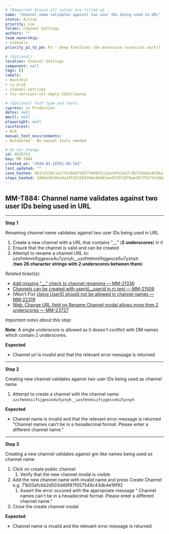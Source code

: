 ```yaml
---
# (Required) Ensure all values are filled up
name: "Channel name validates against two user IDs being used in URL"
status: Active
priority: Low
folder: Channel Settings
authors: ""
team_ownership: 
- Channels
priority_p1_to_p4: P3 - Deep Functions (Do extensive scenarios work?)

# (Optional)
location: Channel Settings
component: null
tags: []
labels: 
- Hackfest
- cy-prod
- channel-settings
- fix-versions-not-empty-2022cleanup

# (Optional) Test type and tools
cypress: in Production
detox: null
mmctl: null
playwright: null
rainforest: 
- N/A
manual_test_environments: 
- Automated - No manual tests needed

# Do not change
id: 4035753
key: MM-T884
created_on: "2020-01-18T01:00:16Z"
last_updated: ""
case_hashed: 4b1fe53dc3a277ec66875857548925c2aacbfe2a57c3bf29da6c034baf1c89f31f491d78abdbb552dda6249526fc6b57
steps_hashed: 2866e48395e4a24f42328476be1bb81aed576f28f6ae3677527fd16bdc2a7d71e0471f597cd5c655ec0d7cf506c431b6
---
```


<!-- (Auto-generated) Based on frontmatter's "key" and "name" -->

## MM-T884: Channel name validates against two user IDs being used in URL

---

**Step 1**

Renaming channel name validates against two user IDs being used in URL

1. Create a new channel with a URL that contains "__" (**2 underscores**) in it
2. Ensure that the channel is valid and can be created
3. Attempt to rename a channel URL to: uzsfmtmniifsjgesce4u7yznyh\_\_uzsfmtmniifsjgesce5u7yznyh
   \
   (**two 26 character strings with 2 underscores between them**)

_Related ticket(s):_

- [Add missing "\_\_" check to channel renaming — MM-21336](https://mattermost.atlassian.net/browse/MM-21336)
- [Channels can be created with userid\_\_userid in rc.test — MM-21509](https://mattermost.atlassian.net/browse/MM-21509)
- (Won't Fix) [Using UserID should not be allowed in channel names — MM-22319](https://mattermost.atlassian.net/browse/MM-22319)
- [Web: Change URL field on Rename Channel modal allows more then 2 underscores — MM-23727](https://mattermost.atlassian.net/browse/MM-23727)

_Important notes about this step:_

**Note**: A single underscore is allowed as it doesn't conflict with DM names which contain 2 underscores.

**Expected**

- Channel url is invalid and that the relevant error message is returned

---

**Step 2**

Creating new channel validates against two user IDs being used as channel name

1. Attempt to create a channel with the channel name: `uzsfmtmniifsjgesce4u7yznyh__uzsfmtmniifsjgesce5u7yznyh`

**Expected**

- Channel name is invalid and that the relevant error message is returned "Channel names can't be in a hexadecimal format. Please enter a different channel name."

---

**Step 3**

Creating a new channel validates against gm-like names being used as channel name

1. Click on create public channel
   1. Verify that the new channel modal is visible
3. Add the new channel name with invalid name and press Create Channel e.g. 71b03afcbb2d503d49f87f057549c43db4e19f92
   1. Assert the error occured with the appropriate message " Channel names can\'t be in a hexadecimal format. Please enter a different channel name."
5. Close the create channel modal

**Expected**

- Channel name is invalid and the relevant error message is returned
